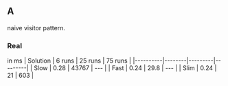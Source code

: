 

## A
naive visitor pattern.

### Real
in ms
| Solution | 6 runs | 25 runs | 75 runs |
|----------|--------|---------|---------|
| Slow     | 0.28   | 43767   | ---     |
| Fast     | 0.24   | 29.8    | ---     |
| Slim     | 0.24   | 21      | 603     |